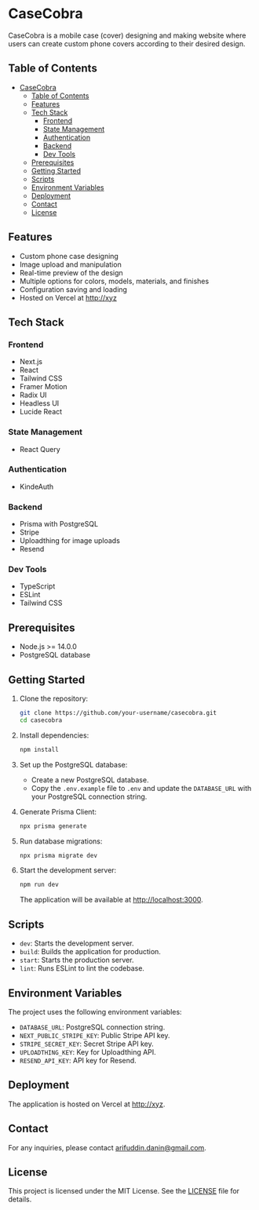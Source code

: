 # CaseCobra

CaseCobra is a mobile case (cover) designing and making website where users can create custom phone covers according to their desired design.

## Table of Contents

- [CaseCobra](#casecobra)
  - [Table of Contents](#table-of-contents)
  - [Features](#features)
  - [Tech Stack](#tech-stack)
    - [Frontend](#frontend)
    - [State Management](#state-management)
    - [Authentication](#authentication)
    - [Backend](#backend)
    - [Dev Tools](#dev-tools)
  - [Prerequisites](#prerequisites)
  - [Getting Started](#getting-started)
  - [Scripts](#scripts)
  - [Environment Variables](#environment-variables)
  - [Deployment](#deployment)
  - [Contact](#contact)
  - [License](#license)

## Features

- Custom phone case designing
- Image upload and manipulation
- Real-time preview of the design
- Multiple options for colors, models, materials, and finishes
- Configuration saving and loading
- Hosted on Vercel at [http://xyz](http://xyz)

## Tech Stack

### Frontend

- Next.js
- React
- Tailwind CSS
- Framer Motion
- Radix UI
- Headless UI
- Lucide React

### State Management

- React Query

### Authentication

- KindeAuth

### Backend

- Prisma with PostgreSQL
- Stripe
- Uploadthing for image uploads
- Resend

### Dev Tools

- TypeScript
- ESLint
- Tailwind CSS

## Prerequisites

- Node.js >= 14.0.0
- PostgreSQL database

## Getting Started

1. Clone the repository:

    ```sh
    git clone https://github.com/your-username/casecobra.git
    cd casecobra
    ```

2. Install dependencies:

    ```sh
    npm install
    ```

3. Set up the PostgreSQL database:

    - Create a new PostgreSQL database.
    - Copy the `.env.example` file to `.env` and update the `DATABASE_URL` with your PostgreSQL connection string.

4. Generate Prisma Client:

    ```sh
    npx prisma generate
    ```

5. Run database migrations:

    ```sh
    npx prisma migrate dev
    ```

6. Start the development server:

    ```sh
    npm run dev
    ```

    The application will be available at [http://localhost:3000](http://localhost:3000).

## Scripts

- `dev`: Starts the development server.
- `build`: Builds the application for production.
- `start`: Starts the production server.
- `lint`: Runs ESLint to lint the codebase.

## Environment Variables

The project uses the following environment variables:

- `DATABASE_URL`: PostgreSQL connection string.
- `NEXT_PUBLIC_STRIPE_KEY`: Public Stripe API key.
- `STRIPE_SECRET_KEY`: Secret Stripe API key.
- `UPLOADTHING_KEY`: Key for Uploadthing API.
- `RESEND_API_KEY`: API key for Resend.

## Deployment

The application is hosted on Vercel at [http://xyz](http://xyz).

## Contact

For any inquiries, please contact [arifuddin.danin@gmail.com](mailto:arifuddin.danin@gmail.com).

## License

This project is licensed under the MIT License. See the [LICENSE](LICENSE) file for details.
